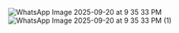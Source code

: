 ![WhatsApp Image 2025-09-20 at 9 35 33 PM](https://github.com/user-attachments/assets/90e60cb4-ca3d-4579-a6e2-3431928ed5f8)
![WhatsApp Image 2025-09-20 at 9 35 33 PM (1)](https://github.com/user-attachments/assets/81eb9bf1-80da-449c-9dd6-cd91e9f1882b)
